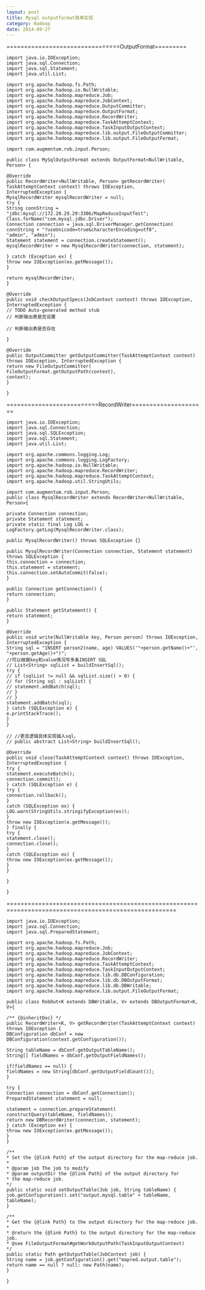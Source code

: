 ```yaml
---
layout: post
title: Mysql outputformat简单实现
category: Hadoop
date: 2014-09-27
---
```

================================OutputFormat=========

	import java.io.IOException;
	import java.sql.Connection;
	import java.sql.Statement;
	import java.util.List;
	
	import org.apache.hadoop.fs.Path;
	import org.apache.hadoop.io.NullWritable;
	import org.apache.hadoop.mapreduce.Job;
	import org.apache.hadoop.mapreduce.JobContext;
	import org.apache.hadoop.mapreduce.OutputCommitter;
	import org.apache.hadoop.mapreduce.OutputFormat;
	import org.apache.hadoop.mapreduce.RecordWriter;
	import org.apache.hadoop.mapreduce.TaskAttemptContext;
	import org.apache.hadoop.mapreduce.TaskInputOutputContext;
	import org.apache.hadoop.mapreduce.lib.output.FileOutputCommitter;
	import org.apache.hadoop.mapreduce.lib.output.FileOutputFormat;
	
	import com.augmentum.rob.input.Person;
	
	public class MySqlOutputFormat extends OutputFormat<NullWritable, Person> {
	
	@Override
	public RecordWriter<NullWritable, Person> getRecordWriter(
	TaskAttemptContext context) throws IOException,
	InterruptedException {
	MysqlRecordWriter mysqlRecordWriter = null;
	try {
	String connString = "jdbc:mysql://172.20.29.29:3306/MapReduceInputTest";
	Class.forName("com.mysql.jdbc.Driver");
	Connection connection = java.sql.DriverManager.getConnection(
	connString + "?useUnicode=true&characterEncoding=utf8",
	"admin", "admin");
	Statement statement = connection.createStatement();
	mysqlRecordWriter = new MysqlRecordWriter(connection, statement);
	
	} catch (Exception ex) {
	throw new IOException(ex.getMessage());
	}
	
	return mysqlRecordWriter;
	}
	
	@Override
	public void checkOutputSpecs(JobContext context) throws IOException,
	InterruptedException {
	// TODO Auto-generated method stub
	// 判断输出表是否设置
	
	// 判断输出表是否存在
	
	}
	
	@Override
	public OutputCommitter getOutputCommitter(TaskAttemptContext context)
	throws IOException, InterruptedException {
	return new FileOutputCommitter(
	FileOutputFormat.getOutputPath(context),
	context);
	}
	
	}
	
==========================RecordWriter=====================
	
	import java.io.IOException;
	import java.sql.Connection;
	import java.sql.SQLException;
	import java.sql.Statement;
	import java.util.List;
	
	import org.apache.commons.logging.Log;
	import org.apache.commons.logging.LogFactory;
	import org.apache.hadoop.io.NullWritable;
	import org.apache.hadoop.mapreduce.RecordWriter;
	import org.apache.hadoop.mapreduce.TaskAttemptContext;
	import org.apache.hadoop.util.StringUtils;
	
	import com.augmentum.rob.input.Person;
	public class MysqlRecordWriter extends RecordWriter<NullWritable, Person>{
	
	private Connection connection;
	private Statement statement;
	private static final Log LOG = LogFactory.getLog(MysqlRecordWriter.class);
	
	public MysqlRecordWriter() throws SQLException {}
	
	public MysqlRecordWriter(Connection connection, Statement statement) throws SQLException {
	this.connection = connection;
	this.statement = statement;
	this.connection.setAutoCommit(false);
	}
	
	public Connection getConnection() {
	return connection;
	}
	
	public Statement getStatement() {
	return statement;
	}
	
	@Override
	public void write(NullWritable key, Person person) throws IOException, InterruptedException {
	String sql = "INSERT person2(name, age) VALUES('"+person.getName()+"', "+person.getAge()+")";
	//可以根据key和value情况写多条INSERT SQL
	// List<String> sqlList = buildInsertSql();
	try {
	// if (sqlList != null && sqlList.size() > 0) {
	// for (String sql : sqlList) {
	// statement.addBatch(sql);
	// }
	// }
	statement.addBatch(sql);
	} catch (SQLException e) {
	e.printStackTrace();
	}
	}
	
	// //更具逻辑具体实现插入sql。
	// public abstract List<String> buildInsertSql();
	
	@Override
	public void close(TaskAttemptContext context) throws IOException, InterruptedException {
	try {
	statement.executeBatch();
	connection.commit();
	} catch (SQLException e) {
	try {
	connection.rollback();
	}
	catch (SQLException ex) {
	LOG.warn(StringUtils.stringifyException(ex));
	}
	throw new IOException(e.getMessage());
	} finally {
	try {
	statement.close();
	connection.close();
	}
	catch (SQLException ex) {
	throw new IOException(ex.getMessage());
	}
	}
	
	}
	
	}
	
======================================================================================================
	
	import java.io.IOException;
	import java.sql.Connection;
	import java.sql.PreparedStatement;
	
	import org.apache.hadoop.fs.Path;
	import org.apache.hadoop.mapreduce.Job;
	import org.apache.hadoop.mapreduce.JobContext;
	import org.apache.hadoop.mapreduce.RecordWriter;
	import org.apache.hadoop.mapreduce.TaskAttemptContext;
	import org.apache.hadoop.mapreduce.TaskInputOutputContext;
	import org.apache.hadoop.mapreduce.lib.db.DBConfiguration;
	import org.apache.hadoop.mapreduce.lib.db.DBOutputFormat;
	import org.apache.hadoop.mapreduce.lib.db.DBWritable;
	import org.apache.hadoop.mapreduce.lib.output.FileOutputFormat;
	
	public class RobOut<K extends DBWritable, V> extends DBOutputFormat<K, V>{
	
	/** {@inheritDoc} */
	public RecordWriter<K, V> getRecordWriter(TaskAttemptContext context)
	throws IOException {
	DBConfiguration dbConf = new DBConfiguration(context.getConfiguration());
	
	String tableName = dbConf.getOutputTableName();
	String[] fieldNames = dbConf.getOutputFieldNames();
	
	if(fieldNames == null) {
	fieldNames = new String[dbConf.getOutputFieldCount()];
	}
	
	try {
	Connection connection = dbConf.getConnection();
	PreparedStatement statement = null;
	
	statement = connection.prepareStatement(
	constructQuery(tableName, fieldNames));
	return new DBRecordWriter(connection, statement);
	} catch (Exception ex) {
	throw new IOException(ex.getMessage());
	}
	}
	
	/**
	* Set the {@link Path} of the output directory for the map-reduce job.
	*
	* @param job The job to modify
	* @param outputDir the {@link Path} of the output directory for
	* the map-reduce job.
	*/
	public static void setOutputTable(Job job, String tableName) {
	job.getConfiguration().set("output.mysql.table" + tableName, tableName);
	}
	
	/**
	* Get the {@link Path} to the output directory for the map-reduce job.
	*
	* @return the {@link Path} to the output directory for the map-reduce job.
	* @see FileOutputFormat#getWorkOutputPath(TaskInputOutputContext)
	*/
	public static Path getOutputTable(JobContext job) {
	String name = job.getConfiguration().get("mapred.output.table");
	return name == null ? null: new Path(name);
	}
	
	}